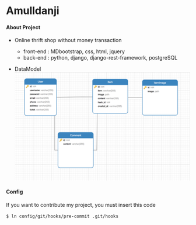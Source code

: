 # Amulldanji

#### About Project 
* Online thrift shop without money transaction
  * front-end : MDbootstrap, css, html, jquery
  * back-end : python, django, django-rest-framework, postgreSQL

* DataModel
  ![Alt text](/readme/database.png)

#### Config
If you want to contribute my  project, you must insert this code


```
$ ln config/git/hooks/pre-commit .git/hooks
```
